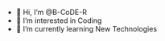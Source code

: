 - 👋 Hi, I’m @B-CoDE-R
- 👀 I’m interested in Coding
- 🌱 I’m currently learning New Technologies


<!---
B-CoDE-R/B-CoDE-R is a ✨ special ✨ repository because its `README.md` (this file) appears on your GitHub profile.
You can click the Preview link to take a look at your changes.
--->

